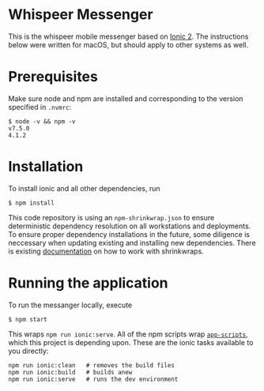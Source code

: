 # Whispeer Messenger

This is the whispeer mobile messenger based on [Ionic 2][ionic2]. The
instructions below were written for macOS, but should apply to other
systems as well.

# Prerequisites

Make sure node and npm are installed and corresponding to the version
specified in `.nvmrc`:

    $ node -v && npm -v
    v7.5.0
    4.1.2

# Installation

To install ionic and all other dependencies, run

    $ npm install

This code repository is using an `npm-shrinkwrap.json` to ensure
deterministic dependency resolution on all workstations and deployments.
To ensure proper dependency installations in the future, some diligence
is neccessary when updating existing and installing new dependencies.
There is existing [documentation][shrinkwrap-help] on how to work with
shrinkwraps.

# Running the application

To run the messanger locally, execute

    $ npm start

This wraps `npm run ionic:serve`. All of the npm scripts wrap
[`app-scripts`][app-scripts], which this project is depending
upon. These are the ionic tasks available to you directly:

    npm run ionic:clean   # removes the build files
    npm run ionic:build   # builds anew
    npm run ionic:serve   # runs the dev environment


[ionic2]: https://github.com/driftyco/ionic
[shrinkwrap-help]: https://github.com/thewoolleyman/npm-shrinkwrap-helper
[app-scripts]: https://ionicframework.com/docs/v2/resources/app-scripts
